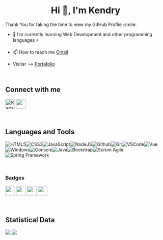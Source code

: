 <h1 align="center">Hi 👋, I'm Kendry</h1>

<div size='20px'>Thank You for taking the time to view my GitHub Profile :smile: </div>

- 🌱 I’m currently learning Web Development and other programming languages ⚡

- 📫 How to reach me [Gmail](carvajalkendri@gmail.com)

- Visitar --> [Portafolio](https://portfolio-personal-complete-ken.vercel.app/)

<br>

## Connect with me 
<p align="left">
  <a href="https://www.linkedin.com/in/kendry-c-501639206/" target="blank"><img align="center"
      src="https://raw.githubusercontent.com/rahuldkjain/github-profile-readme-generator/master/src/images/icons/Social/linked-in-alt.svg"
      alt="Kecar2" width="30" /></a>
  <a href = 'https://www.github.com/Kecar2'> <img width = '30px' align= 'center' src="https://raw.githubusercontent.com/rahulbanerjee26/githubAboutMeGenerator/main/icons/github.svg"/></a>
</p>

<br>

## Languages and Tools
![HTML5](https://img.icons8.com/color/30/html-5.png)![CSS3](https://img.icons8.com/color/30/css3.png)![JavaScript](https://img.icons8.com/color/30/javascript.png)![NodeJS](https://img.icons8.com/color/30/nodejs.png)![Github](https://img.icons8.com/material-outlined/30/github.png)![Git](https://img.icons8.com/color/30/git.png)![VSCode](https://img.icons8.com/color/30/visual-studio-code-2019.png)![Vue](https://img.icons8.com/color/30/000000/vue-js.png)![Windows](https://img.icons8.com/color/30/windows-10.png)![Console](https://img.icons8.com/color/30/console.png)![Java](https://img.icons8.com/color/30/000000/java-coffee-cup-logo--v1.png)![Bootstrap](https://img.icons8.com/color/30/000000/bootstrap.png)![Scrum Agile](https://img.icons8.com/external-flaticons-flat-flat-icons/30/000000/external-scrum-agile-flaticons-flat-flat-icons-6.png)![Spring Framework](https://img.icons8.com/color/30/000000/spring-logo.png)

<br>

### Badges

<p align="left">
  <a href="https://www.credly.com/badges/fc29f859-30c2-4322-94b7-ff9487d3e9bb/public_url" target="blank"><img
      src="https://images.credly.com/size/680x680/images/73ac7b07-679c-4c0e-94d9-8b9dc11efe59/Applied_Data_Science_with_Python.png"
      width="30"/></a>
  <a href='https://www.credly.com/badges/e03c577b-250b-4890-bc34-68b96be23fef/public_url' target="blank"> <img width='30px'             src="https://images.credly.com/size/680x680/images/087eaefb-61a2-426b-ae74-74efca195667/Data_Visualization_Using_Python.png"/></a>
   <a href='https://www.credly.com/badges/56488ebd-5e10-4b6e-a91b-ae3b8d634c91/public_url' target="blank"> <img width='30px' src="https://images.credly.com/size/680x680/images/84ac9eff-b8a2-4683-846b-f59887a73801/Python_101_Data_Science.png"/></a>
 <a href='https://www.credly.com/badges/35babddb-e94a-4b6f-9947-49d26f4a98f7/public_url' target="blank"> <img width='30px' src="https://images.credly.com/size/680x680/images/ba34cb1c-4344-43f5-9685-55e2e901c0f0/Data_Analysis_using_Python.png"/></a>
</p>
         
<br>

## Statistical Data 
![](https://github.com/Kecar2/GitHubStats/blob/master/generated/overview.svg#gh-dark-mode-only)
![](https://github.com/Kecar2/GitHubStats/blob/master/generated/languages.svg#gh-dark-mode-only)

<br>



